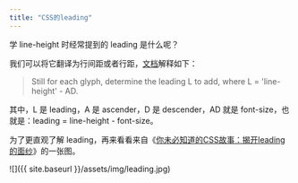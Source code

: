 ```yaml
---
title: "CSS的leading"
---
```


学 line-height 时经常提到的 leading 是什么呢？

我们可以将它翻译为行间距或者行距，[文档](http://www.w3.org/TR/CSS21/visudet.html#leading "文档")解释如下：

> Still for each glyph, determine the leading L to add, where L = 'line-height' - AD.

其中，L 是 leading，A 是 ascender，D 是 descender，AD 就是 font-size，也就是：leading = line-height - font-size。

为了更直观了解 leading，再来看看来自《[你未必知道的CSS故事：揭开leading的面纱](http://www.ituring.com.cn/article/18076)》的一张图。

![]({{ site.baseurl }}/assets/img/leading.jpg)
